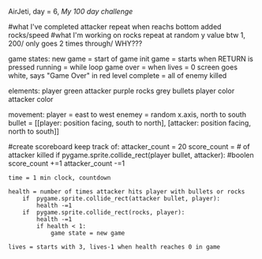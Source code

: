 AirJeti, day = 6, *My 100 day challenge* 

#what I've completed
	attacker repeat when reachs bottom
	added rocks/speed
#what I'm working on
	rocks repeat at random y value btw 1, 200/ only goes 2 times through/ WHY???

game states:
	new game = start of game
		init game = starts when RETURN is pressed 
	running = while loop
	game over = when lives = 0
		screen goes white, says "Game Over" in red
	level complete = all of enemy killed


elements:
	player
		green 
	attacker
		purple
	rocks
		grey
	bullets	
		player color
		attacker color 

movement:
	player = east to west
	enemey = random x.axis, north to south
	bullet = [[player: position facing, south to north], 
				[attacker: position facing, north to south]]

#create scoreboard
keep track of:
	attacker_count = 20
	score_count = # of attacker killed 
		if	pygame.sprite.collide_rect(player bullet, attacker): #boolen
			score_count +=1	
			attacker_count -=1

	time = 1 min clock, countdown

	health = number of times attacker hits player with bullets or rocks
		if	pygame.sprite.collide_rect(attacker bullet, player):
			health -=1
		if	pygame.sprite.collide_rect(rocks, player):
			health -=1
			if health < 1:
				game state = new game
		
	lives = starts with 3, lives-1 when health reaches 0 in game
	


